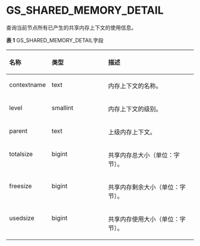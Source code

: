 # GS\_SHARED\_MEMORY\_DETAIL<a name="ZH-CN_TOPIC_0289900730"></a>

查询当前节点所有已产生的共享内存上下文的使用信息。

**表 1**  GS\_SHARED\_MEMORY\_DETAIL字段

<a name="zh-cn_topic_0283137658_zh-cn_topic_0237122563_table1275129115118"></a>
<table><thead align="left"><tr id="zh-cn_topic_0283137658_zh-cn_topic_0237122563_row1782510920511"><th class="cellrowborder" valign="top" width="17.27%" id="mcps1.2.4.1.1"><p id="zh-cn_topic_0283137658_zh-cn_topic_0237122563_p98251193519"><a name="zh-cn_topic_0283137658_zh-cn_topic_0237122563_p98251193519"></a><a name="zh-cn_topic_0283137658_zh-cn_topic_0237122563_p98251193519"></a><strong id="zh-cn_topic_0283137658_zh-cn_topic_0237122563_b082514985114"><a name="zh-cn_topic_0283137658_zh-cn_topic_0237122563_b082514985114"></a><a name="zh-cn_topic_0283137658_zh-cn_topic_0237122563_b082514985114"></a>名称</strong></p>
</th>
<th class="cellrowborder" valign="top" width="31.71%" id="mcps1.2.4.1.2"><p id="zh-cn_topic_0283137658_zh-cn_topic_0237122563_p168251699519"><a name="zh-cn_topic_0283137658_zh-cn_topic_0237122563_p168251699519"></a><a name="zh-cn_topic_0283137658_zh-cn_topic_0237122563_p168251699519"></a><strong id="zh-cn_topic_0283137658_zh-cn_topic_0237122563_b11825694514"><a name="zh-cn_topic_0283137658_zh-cn_topic_0237122563_b11825694514"></a><a name="zh-cn_topic_0283137658_zh-cn_topic_0237122563_b11825694514"></a>类型</strong></p>
</th>
<th class="cellrowborder" valign="top" width="51.019999999999996%" id="mcps1.2.4.1.3"><p id="zh-cn_topic_0283137658_zh-cn_topic_0237122563_p18250918516"><a name="zh-cn_topic_0283137658_zh-cn_topic_0237122563_p18250918516"></a><a name="zh-cn_topic_0283137658_zh-cn_topic_0237122563_p18250918516"></a><strong id="zh-cn_topic_0283137658_zh-cn_topic_0237122563_b5825179165117"><a name="zh-cn_topic_0283137658_zh-cn_topic_0237122563_b5825179165117"></a><a name="zh-cn_topic_0283137658_zh-cn_topic_0237122563_b5825179165117"></a>描述</strong></p>
</th>
</tr>
</thead>
<tbody><tr id="zh-cn_topic_0283137658_zh-cn_topic_0237122563_row12826292513"><td class="cellrowborder" valign="top" width="17.27%" headers="mcps1.2.4.1.1 "><p id="zh-cn_topic_0283137658_zh-cn_topic_0237122563_p48261995516"><a name="zh-cn_topic_0283137658_zh-cn_topic_0237122563_p48261995516"></a><a name="zh-cn_topic_0283137658_zh-cn_topic_0237122563_p48261995516"></a>contextname</p>
</td>
<td class="cellrowborder" valign="top" width="31.71%" headers="mcps1.2.4.1.2 "><p id="zh-cn_topic_0283137658_zh-cn_topic_0237122563_p17826898514"><a name="zh-cn_topic_0283137658_zh-cn_topic_0237122563_p17826898514"></a><a name="zh-cn_topic_0283137658_zh-cn_topic_0237122563_p17826898514"></a>text</p>
</td>
<td class="cellrowborder" valign="top" width="51.019999999999996%" headers="mcps1.2.4.1.3 "><p id="zh-cn_topic_0283137658_zh-cn_topic_0237122563_p188263905116"><a name="zh-cn_topic_0283137658_zh-cn_topic_0237122563_p188263905116"></a><a name="zh-cn_topic_0283137658_zh-cn_topic_0237122563_p188263905116"></a>内存上下文的名称。</p>
</td>
</tr>
<tr id="zh-cn_topic_0283137658_zh-cn_topic_0237122563_row58264945119"><td class="cellrowborder" valign="top" width="17.27%" headers="mcps1.2.4.1.1 "><p id="zh-cn_topic_0283137658_zh-cn_topic_0237122563_p98261394512"><a name="zh-cn_topic_0283137658_zh-cn_topic_0237122563_p98261394512"></a><a name="zh-cn_topic_0283137658_zh-cn_topic_0237122563_p98261394512"></a>level</p>
</td>
<td class="cellrowborder" valign="top" width="31.71%" headers="mcps1.2.4.1.2 "><p id="zh-cn_topic_0283137658_zh-cn_topic_0237122563_p1582619985120"><a name="zh-cn_topic_0283137658_zh-cn_topic_0237122563_p1582619985120"></a><a name="zh-cn_topic_0283137658_zh-cn_topic_0237122563_p1582619985120"></a>smallint</p>
</td>
<td class="cellrowborder" valign="top" width="51.019999999999996%" headers="mcps1.2.4.1.3 "><p id="zh-cn_topic_0283137658_zh-cn_topic_0237122563_p1082611915516"><a name="zh-cn_topic_0283137658_zh-cn_topic_0237122563_p1082611915516"></a><a name="zh-cn_topic_0283137658_zh-cn_topic_0237122563_p1082611915516"></a>内存上下文的级别。</p>
</td>
</tr>
<tr id="zh-cn_topic_0283137658_zh-cn_topic_0237122563_row28265917518"><td class="cellrowborder" valign="top" width="17.27%" headers="mcps1.2.4.1.1 "><p id="zh-cn_topic_0283137658_zh-cn_topic_0237122563_p11826199105110"><a name="zh-cn_topic_0283137658_zh-cn_topic_0237122563_p11826199105110"></a><a name="zh-cn_topic_0283137658_zh-cn_topic_0237122563_p11826199105110"></a>parent</p>
</td>
<td class="cellrowborder" valign="top" width="31.71%" headers="mcps1.2.4.1.2 "><p id="zh-cn_topic_0283137658_zh-cn_topic_0237122563_p1482719910518"><a name="zh-cn_topic_0283137658_zh-cn_topic_0237122563_p1482719910518"></a><a name="zh-cn_topic_0283137658_zh-cn_topic_0237122563_p1482719910518"></a>text</p>
</td>
<td class="cellrowborder" valign="top" width="51.019999999999996%" headers="mcps1.2.4.1.3 "><p id="zh-cn_topic_0283137658_zh-cn_topic_0237122563_p4827119195113"><a name="zh-cn_topic_0283137658_zh-cn_topic_0237122563_p4827119195113"></a><a name="zh-cn_topic_0283137658_zh-cn_topic_0237122563_p4827119195113"></a>上级内存上下文。</p>
</td>
</tr>
<tr id="zh-cn_topic_0283137658_zh-cn_topic_0237122563_row58272912517"><td class="cellrowborder" valign="top" width="17.27%" headers="mcps1.2.4.1.1 "><p id="zh-cn_topic_0283137658_zh-cn_topic_0237122563_p188272911518"><a name="zh-cn_topic_0283137658_zh-cn_topic_0237122563_p188272911518"></a><a name="zh-cn_topic_0283137658_zh-cn_topic_0237122563_p188272911518"></a>totalsize</p>
</td>
<td class="cellrowborder" valign="top" width="31.71%" headers="mcps1.2.4.1.2 "><p id="zh-cn_topic_0283137658_zh-cn_topic_0237122563_p1482769125120"><a name="zh-cn_topic_0283137658_zh-cn_topic_0237122563_p1482769125120"></a><a name="zh-cn_topic_0283137658_zh-cn_topic_0237122563_p1482769125120"></a>bigint</p>
</td>
<td class="cellrowborder" valign="top" width="51.019999999999996%" headers="mcps1.2.4.1.3 "><p id="zh-cn_topic_0283137658_zh-cn_topic_0237122563_p28274910516"><a name="zh-cn_topic_0283137658_zh-cn_topic_0237122563_p28274910516"></a><a name="zh-cn_topic_0283137658_zh-cn_topic_0237122563_p28274910516"></a>共享内存总大小（单位：字节）。</p>
</td>
</tr>
<tr id="zh-cn_topic_0283137658_zh-cn_topic_0237122563_row1082779155117"><td class="cellrowborder" valign="top" width="17.27%" headers="mcps1.2.4.1.1 "><p id="zh-cn_topic_0283137658_zh-cn_topic_0237122563_p1982710985119"><a name="zh-cn_topic_0283137658_zh-cn_topic_0237122563_p1982710985119"></a><a name="zh-cn_topic_0283137658_zh-cn_topic_0237122563_p1982710985119"></a>freesize</p>
</td>
<td class="cellrowborder" valign="top" width="31.71%" headers="mcps1.2.4.1.2 "><p id="zh-cn_topic_0283137658_zh-cn_topic_0237122563_p082711925117"><a name="zh-cn_topic_0283137658_zh-cn_topic_0237122563_p082711925117"></a><a name="zh-cn_topic_0283137658_zh-cn_topic_0237122563_p082711925117"></a>bigint</p>
</td>
<td class="cellrowborder" valign="top" width="51.019999999999996%" headers="mcps1.2.4.1.3 "><p id="zh-cn_topic_0283137658_zh-cn_topic_0237122563_p1382712925114"><a name="zh-cn_topic_0283137658_zh-cn_topic_0237122563_p1382712925114"></a><a name="zh-cn_topic_0283137658_zh-cn_topic_0237122563_p1382712925114"></a>共享内存剩余大小（单位：字节）。</p>
</td>
</tr>
<tr id="zh-cn_topic_0283137658_zh-cn_topic_0237122563_row128281955119"><td class="cellrowborder" valign="top" width="17.27%" headers="mcps1.2.4.1.1 "><p id="zh-cn_topic_0283137658_zh-cn_topic_0237122563_p682811955110"><a name="zh-cn_topic_0283137658_zh-cn_topic_0237122563_p682811955110"></a><a name="zh-cn_topic_0283137658_zh-cn_topic_0237122563_p682811955110"></a>usedsize</p>
</td>
<td class="cellrowborder" valign="top" width="31.71%" headers="mcps1.2.4.1.2 "><p id="zh-cn_topic_0283137658_zh-cn_topic_0237122563_p28285915516"><a name="zh-cn_topic_0283137658_zh-cn_topic_0237122563_p28285915516"></a><a name="zh-cn_topic_0283137658_zh-cn_topic_0237122563_p28285915516"></a>bigint</p>
</td>
<td class="cellrowborder" valign="top" width="51.019999999999996%" headers="mcps1.2.4.1.3 "><p id="zh-cn_topic_0283137658_zh-cn_topic_0237122563_p1682814985114"><a name="zh-cn_topic_0283137658_zh-cn_topic_0237122563_p1682814985114"></a><a name="zh-cn_topic_0283137658_zh-cn_topic_0237122563_p1682814985114"></a>共享内存使用大小（单位：字节）。</p>
</td>
</tr>
</tbody>
</table>

